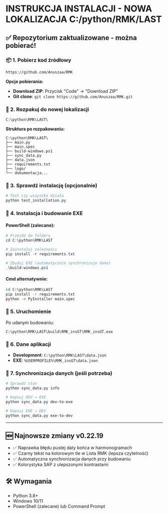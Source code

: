 # INSTRUKCJA INSTALACJI - NOWA LOKALIZACJA C:/python/RMK/LAST

## ✅ Repozytorium zaktualizowane - można pobierać!

### 📦 1. Pobierz kod źródłowy
```
https://github.com/Anuszaa/RMK
```
**Opcje pobierania:**
- **Download ZIP**: Przycisk "Code" → "Download ZIP"
- **Git clone**: `git clone https://github.com/Anuszaa/RMK.git`

### 📁 2. Rozpakuj do nowej lokalizacji
```
C:\python\RMK\LAST\
```

**Struktura po rozpakowaniu:**
```
C:\python\RMK\LAST\
├── main.py
├── main.spec
├── build-windows.ps1
├── sync_data.py
├── data.json
├── requirements.txt
├── logo/
└── dokumentacja...
```

### 🔧 3. Sprawdź instalację (opcjonalnie)
```powershell
# Test czy wszystko działa
python test_installation.py
```

### 🚀 4. Instalacja i budowanie EXE

#### PowerShell (zalecane):
```powershell
# Przejdź do folderu
cd C:\python\RMK\LAST

# Zainstaluj zależności
pip install -r requirements.txt

# Zbuduj EXE (automatycznie synchronizuje dane)
.\build-windows.ps1
```

#### Cmd alternatywnie:
```cmd
cd C:\python\RMK\LAST
pip install -r requirements.txt
python -m PyInstaller main.spec
```

### 🚀 5. Uruchomienie
Po udanym budowaniu:
```
C:\python\RMK\LAST\build\RMK_insGT\RMK_insGT.exe
```

### 📂 6. Dane aplikacji
- **Development**: `C:\python\RMK\LAST\data.json`
- **EXE**: `%USERPROFILE%\RMK_insGT\data.json`

### 🔄 7. Synchronizacja danych (jeśli potrzeba)
```powershell
# Sprawdź stan
python sync_data.py info

# Kopiuj DEV → EXE
python sync_data.py dev-to-exe

# Kopiuj EXE → DEV  
python sync_data.py exe-to-dev
```

---

## 🆕 Najnowsze zmiany v0.22.19
- ✅ Naprawka błędu pustej daty końca w harmonogramach
- ✅ Czarny tekst na kolorowym tle w Lista RMK (lepsza czytelność)
- ✅ Automatyczna synchronizacja danych przy budowaniu
- ✅ Kolorystyka SAP z ulepszonymi kontrastami

## 🛠️ Wymagania
- Python 3.8+
- Windows 10/11
- PowerShell (zalecane) lub Command Prompt